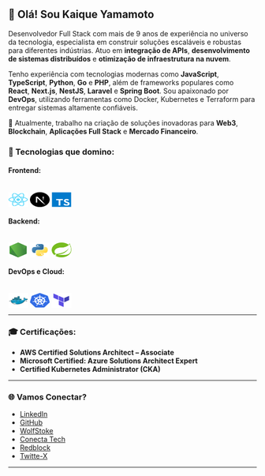 ## 👋 Olá! Sou Kaique Yamamoto

Desenvolvedor Full Stack com mais de 9 anos de experiência no universo da tecnologia, especialista em construir soluções escaláveis e robustas para diferentes indústrias. Atuo em **integração de APIs**, **desenvolvimento de sistemas distribuídos** e **otimização de infraestrutura na nuvem**.

Tenho experiência com tecnologias modernas como **JavaScript**, **TypeScript**, **Python**, **Go** e **PHP**, além de frameworks populares como **React**, **Next.js**, **NestJS**, **Laravel** e **Spring Boot**. Sou apaixonado por **DevOps**, utilizando ferramentas como Docker, Kubernetes e Terraform para entregar sistemas altamente confiáveis.

🚀 Atualmente, trabalho na criação de soluções inovadoras para **Web3**, **Blockchain**, **Aplicações Full Stack** e **Mercado Financeiro**.

### 🚀 Tecnologias que domino:
#### **Frontend**:
<div style="display: inline_block"><br>
  <img align="center" alt="React" height="30" width="40" src="https://raw.githubusercontent.com/devicons/devicon/master/icons/react/react-original.svg">
  <img align="center" alt="Next.js" height="30" width="40" src="https://raw.githubusercontent.com/devicons/devicon/master/icons/nextjs/nextjs-original.svg">
  <img align="center" alt="TypeScript" height="30" width="40" src="https://raw.githubusercontent.com/devicons/devicon/master/icons/typescript/typescript-original.svg">
</div>

#### **Backend**:
<div style="display: inline_block"><br>
  <img align="center" alt="Node.js" height="30" width="40" src="https://raw.githubusercontent.com/devicons/devicon/master/icons/nodejs/nodejs-original.svg">
  <img align="center" alt="Python" height="30" width="40" src="https://raw.githubusercontent.com/devicons/devicon/master/icons/python/python-original.svg">
  <img align="center" alt="Spring Boot" height="30" width="40" src="https://raw.githubusercontent.com/devicons/devicon/master/icons/spring/spring-original.svg">
</div>

#### **DevOps e Cloud**:
<div style="display: inline_block"><br>
  <img align="center" alt="Docker" height="30" width="40" src="https://raw.githubusercontent.com/devicons/devicon/master/icons/docker/docker-original.svg">
  <img align="center" alt="Kubernetes" height="30" width="40" src="https://raw.githubusercontent.com/devicons/devicon/master/icons/kubernetes/kubernetes-plain.svg">
  <img align="center" alt="Terraform" height="30" width="40" src="https://raw.githubusercontent.com/devicons/devicon/master/icons/terraform/terraform-original.svg">
</div>

---

### 🎓 Certificações:
- **AWS Certified Solutions Architect – Associate**
- **Microsoft Certified: Azure Solutions Architect Expert**
- **Certified Kubernetes Administrator (CKA)**

---

### 🌐 Vamos Conectar?
- [LinkedIn](https://www.linkedin.com/in/kaique-yamamoto/)
- [GitHub](https://github.com/kaiqueyamamoto)
- [WolfStoke](https://wolfstoke.com)
- [Conecta Tech](https://conecta-tech.com.br)
- [Redblock](https://redblock.com.nr)
- [Twitte-X](https://x.com/MitsuoSilva)

---
